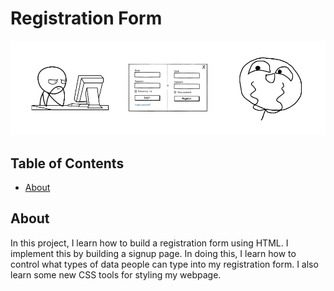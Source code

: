 <h1>Registration Form</h1>
<a href="https://github.com/Huclark/memes"><img src="https://github.com/Huclark/memes/blob/main/registration%20form%20meme.jpg?raw=true" alt="A meme on registration"></a>

## Table of Contents
- [About](#about)

## About
In this project, I learn how to build a registration form using HTML. I implement this by building a signup page. In doing this, I learn how to control what types of data people can type into my registration form. I also learn some new CSS tools for styling my webpage.
